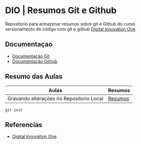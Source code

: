
# DIO | Resumos Git e Github

Repositorio para armazenar resumos sobre git e Github do curso versionamento de código com git e gitbub
[Digital Innovation One](https://www.dio.me/).

## Documentaçao
- [Documentação Git](https://git-scm.com/doc)
- [Documentação Github](https://docs.github.com/)

## Resumo das Aulas


| Aulas  | Resumos |
|---------|--------|
| Gravando alterações no Repositorio Local | [Resumos]()|

```
git init
```

##  Referencias

- [Digital Innovation One]().